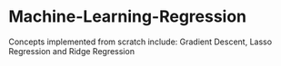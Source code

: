 # Machine-Learning-Regression
Concepts implemented from scratch include: Gradient Descent, Lasso Regression and Ridge Regression
